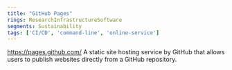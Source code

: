 ```yaml
---
title: "GitHub Pages"
rings: ResearchInfrastructureSoftware
segments: Sustainability
tags: ['CI/CD', 'command-line', 'online-service']
---
```

https://pages.github.com/
A static site hosting service by GitHub that allows users to publish websites directly from a GitHub repository.
